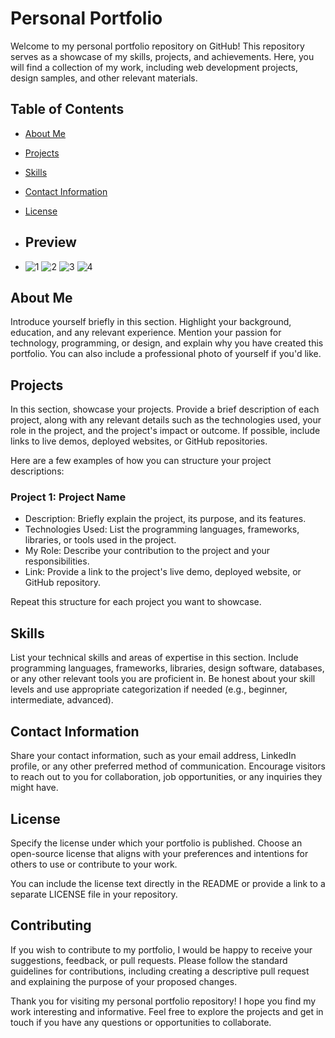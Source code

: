 # Personal Portfolio

Welcome to my personal portfolio repository on GitHub! This repository serves as a showcase of my skills, projects, and achievements. Here, you will find a collection of my work, including web development projects, design samples, and other relevant materials.

## Table of Contents

- [About Me](#about-me)
- [Projects](#projects)
- [Skills](#skills)
- [Contact Information](#contact-information)
- [License](#license)

- ## Preview
- ![1](https://github.com/abdul-1432/Personal_potfilo/assets/124916666/cb187a36-7a2f-46a6-a5f5-16818bb515f2)
![2](https://github.com/abdul-1432/Personal_potfilo/assets/124916666/3a14eb3a-d889-445c-bb6c-ae8c74bd61ba)
![3](https://github.com/abdul-1432/Personal_potfilo/assets/124916666/36ccc8b2-cbfd-46d4-af7e-4b92090d4512)
![4](https://github.com/abdul-1432/Personal_potfilo/assets/124916666/58cc6ea4-4600-4c8d-91d9-b00d6f744fd1)


## About Me

Introduce yourself briefly in this section. Highlight your background, education, and any relevant experience. Mention your passion for technology, programming, or design, and explain why you have created this portfolio. You can also include a professional photo of yourself if you'd like.

## Projects

In this section, showcase your projects. Provide a brief description of each project, along with any relevant details such as the technologies used, your role in the project, and the project's impact or outcome. If possible, include links to live demos, deployed websites, or GitHub repositories.

Here are a few examples of how you can structure your project descriptions:

### Project 1: Project Name

- Description: Briefly explain the project, its purpose, and its features.
- Technologies Used: List the programming languages, frameworks, libraries, or tools used in the project.
- My Role: Describe your contribution to the project and your responsibilities.
- Link: Provide a link to the project's live demo, deployed website, or GitHub repository.

Repeat this structure for each project you want to showcase.

## Skills

List your technical skills and areas of expertise in this section. Include programming languages, frameworks, libraries, design software, databases, or any other relevant tools you are proficient in. Be honest about your skill levels and use appropriate categorization if needed (e.g., beginner, intermediate, advanced).

## Contact Information

Share your contact information, such as your email address, LinkedIn profile, or any other preferred method of communication. Encourage visitors to reach out to you for collaboration, job opportunities, or any inquiries they might have.

## License

Specify the license under which your portfolio is published. Choose an open-source license that aligns with your preferences and intentions for others to use or contribute to your work.

You can include the license text directly in the README or provide a link to a separate LICENSE file in your repository.

## Contributing

If you wish to contribute to my portfolio, I would be happy to receive your suggestions, feedback, or pull requests. Please follow the standard guidelines for contributions, including creating a descriptive pull request and explaining the purpose of your proposed changes.

Thank you for visiting my personal portfolio repository! I hope you find my work interesting and informative. Feel free to explore the projects and get in touch if you have any questions or opportunities to collaborate.
